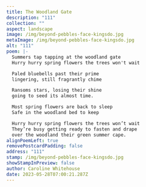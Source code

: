 ```yaml
---
title: The Woodland Gate
description: "111"
collection: ""
aspect: landscape
image: /img/beyond-pebbles-face-kingsdo.jpg
metaImage: /img/beyond-pebbles-face-kingsdo.jpg
alt: "111"
poem: |-
  Summers tap tapping at the woodland gate
  Hurry hurry spring flowers the trees won't wait

  Paled bluebells past their prime
  lingering, still fragrantly chime

  Ransoms stars, losing their shine 
  going to seed its almost time.

  Most spring flowers are back to sleep
  Safe in the woodland bed to keep

  Hurry hurry spring flowers the trees won’t wait
  They’re busy getting ready to fasten and drape 
  over the woodland their green summer cape.
alignPoemLeft: true
removePostcardPadding: false
address: "111"
stamp: /img/beyond-pebbles-face-kingsdo.jpg
showStampInPreview: false
author: Caroline Whitehouse
date: 2023-05-28T07:00:21.287Z
---
```

